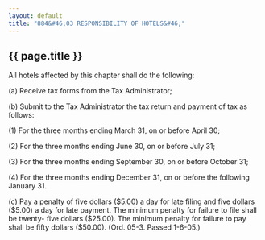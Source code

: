 ```yaml
---
layout: default 
title: "884&#46;03 RESPONSIBILITY OF HOTELS&#46;"
---
```


{{ page.title }}
----------------

All hotels affected by this chapter shall do the following:

​(a) Receive tax forms from the Tax Administrator;

​(b) Submit to the Tax Administrator the tax return and payment of tax
as follows:

​(1) For the three months ending March 31, on or before April 30;

​(2) For the three months ending June 30, on or before July 31;

​(3) For the three months ending September 30, on or before October 31;

​(4) For the three months ending December 31, on or before the following
January 31.

​(c) Pay a penalty of five dollars (\$5.00) a day for late filing and
five dollars (\$5.00) a day for late payment. The minimum penalty for
failure to file shall be twenty- five dollars (\$25.00). The minimum
penalty for failure to pay shall be fifty dollars (\$50.00). (Ord. 05-3.
Passed 1-6-05.)

